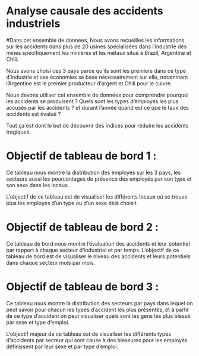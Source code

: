 # Analyse causale des accidents industriels
#Dans cet ensemble de données, Nous avons recueilles les informations sur les accidents dans plus de 20 usines spécialisées dans l’industrie des mines spécifiquement les minières et les métaux situé à Brazil, Argentine et Chili. 

Nous avons choisi ces 3 pays parce qu’ils sont les premiers dans ce type d’industrie et ces économies se base nécessairement sur elle, notamment l’Argentine est le premier producteur d’argent et Chili pour le cuivre.

Nous devons utiliser cet ensemble de données pour comprendre pourquoi les accidents se produisent ? Quels sont les types d’employés les plus accusés par les accidents ? et durant l’année quand est ce que le taux des accidents est évalué ? 

Tout ça est dont le but de découvrir des indices pour réduire les accidents tragiques.

# Objectif de tableau de bord 1 :
Ce tableau nous montre la distribution des employés sur les 3 pays, les secteurs aussi les pourcentages de présence des employés par son type et son sexe dans les locaux.

 L’objectif de ce tableau est de visualiser les différents locaux où se trouve plus les employés d’un type ou d’un sexe déjà choisit.
 
 # Objectif de tableau de bord 2 :
 
 Ce tableau de bord nous montre l’évaluation des accidents et leur potentiel par rapport à chaque secteur d’industriel et par temps.
L’objectif de ce tableau de bord est de visualiser le niveau des accidents et leurs potentiels dans chaque secteur mois par mois.



# Objectif de tableau de bord 3 :

Ce tableau nous montre la distribution des secteurs par pays dans lequel on peut savoir pour chacun les types d’accident les plus présentés, et à partir de ce type d’accident on peut visualiser quels sont les gens les plus blessé par sexe et type d’emploi.

L’objectif majeur de ce tableau est de visualiser les différents types d’accidents par secteur qui sont cause à des blessures pour les employés définissent par leur sexe et par type d’emploi.
